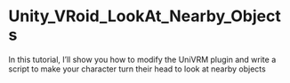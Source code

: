 # Unity_VRoid_LookAt_Nearby_Objects
In this tutorial, I’ll show you how to modify the UniVRM plugin and write a script to make your character turn their head to look at nearby objects
